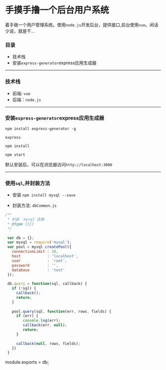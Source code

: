 # 手摸手撸一个后台用户系统


着手做一个用户管理系统。使用`node.js`开发后台，提供接口,前台使用`vue`。闲话少说，就是干...

### 目录

* 技术栈
* 安装`express-generator`express应用生成器

<hr>

### 技术栈

* 前端: `vue`
* 后端：`node.js`

<hr>

### 安装`express-generator`express应用生成器

```
npm install express-generator -g

express

npm install 

npm start
```

默认安装后，可以在浏览器访问`http://localhost:3000`

<hr>

### 使用`sql`,并封装方法

* 安装 `npm install mysql --save`

* 封装方法: `dbCommon.js`
```js
/**
 * 封装 `mysql`连接
 * @type {{}}
 */
 
 var db = {};
 var mysql = require('mysql');
 var pool = mysql.createPool({
   connectionLimit : 10,
   host            : 'localhost',
   user            : 'root',
   password        : '',
   database        : 'test'
 });
 
 db.query = function(sql, callback) {
   if (!sql) {
     callback();
     return;
   }
   
   pool.query(sql, function(err, rows, fields) {
     if (err) {
        console.log(err);
        callback(err, null);
        return;
     }
     
     callback(null, rows, fields);
   })
 }
```

module.exports = db;





